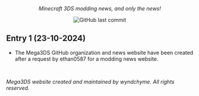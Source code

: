 <div align="center">

_Minecraft 3DS modding news, and only the news!_

![GitHub last commit](https://img.shields.io/github/last-commit/Mega3DS/mega3ds.github.io?color=blue)

</div>

## Entry 1 (23-10-2024)
- The Mega3DS GitHub organization and news website have been created after a request by ethan0587 for a modding news website.

<br>

_Mega3DS website created and maintained by wyndchyme. All rights reserved._
